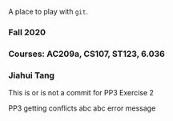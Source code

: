 A place to play with `git`.


### Fall 2020
### Courses: AC209a, CS107, ST123, 6.036
### Jiahui Tang
This is or is not a commit for PP3 Exercise 2

PP3 getting conflicts abc abc error message

